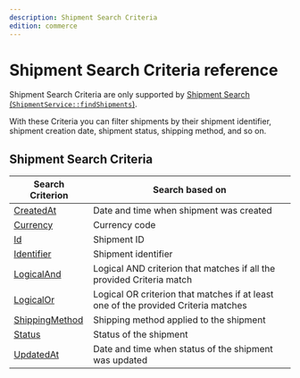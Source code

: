 ```yaml
---
description: Shipment Search Criteria
edition: commerce
---
```


# Shipment Search Criteria reference

Shipment Search Criteria are only supported by [Shipment Search (`ShipmentService::findShipments`)](shipment_api.md#get-multiple-shipments).

With these Criteria you can filter shipments by their shipment identifier, shipment creation date, shipment status, shipping method, and so on.

## Shipment Search Criteria

|Search Criterion|Search based on|
|-----|-----|
|[CreatedAt](shipment_createdat_criterion.md)|Date and time when shipment was created|
|[Currency](shipment_currency_criterion.md)|Currency code|
|[Id](shipment_id_criterion.md)|Shipment ID|
|[Identifier](shipment_identifier_criterion.md)|Shipment identifier|
|[LogicalAnd](shipment_logicaland_criterion.md)|Logical AND criterion that matches if all the provided Criteria match|
|[LogicalOr](shipment_logicalor_criterion.md)|Logical OR criterion that matches if at least one of the provided Criteria matches|
|[ShippingMethod](shipment_shipping_method_criterion.md)|Shipping method applied to the shipment|
|[Status](shipment_status_criterion.md)|Status of the shipment|
|[UpdatedAt](shipment_updatedat_criterion.md)|Date and time when status of the shipment was updated|
